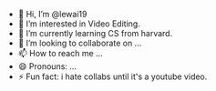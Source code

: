 - 👋 Hi, I’m @lewai19
- 👀 I’m interested in Video Editing.
- 🌱 I’m currently learning CS from harvard.
- 💞️ I’m looking to collaborate on ...
- 📫 How to reach me ...
- 😄 Pronouns: ...
- ⚡ Fun fact: i hate collabs until it's a youtube video.

<!---
lewai19/lewai19 is a ✨ special ✨ repository because its `README.md` (this file) appears on your GitHub profile.
You can click the Preview link to take a look at your changes.
--->
